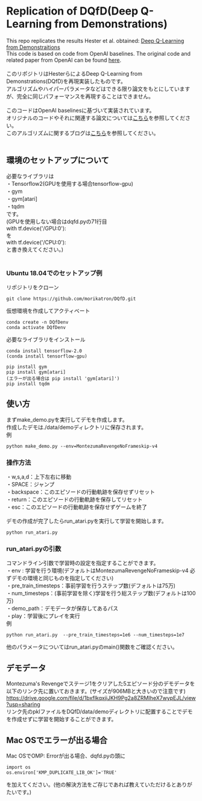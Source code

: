 # Replication of DQfD(Deep Q-Learning from Demonstrations)
This repo replicates the results Hester et al. obtained:
[Deep Q-Learning from Demonstraitions](https://arxiv.org/abs/1704.03732 "Deep Q-Learning from Demonstraitions")  
This code is based on code from OpenAI baselines. The original code and related paper from OpenAI can be found [here](https://github.com/openai/baselines "here").  
<br/>
このリポジトリはHesterらによるDeep Q-Learning from Demonstrations(DQfD)を再現実装したものです。  
アルゴリズムやハイパーパラメータなどはできる限り論文をもとにしていますが、完全に同じパフォーマンスを再現することはできません。  
<br/>
このコードはOpenAI baselinesに基づいて実装されています。  
オリジナルのコードやそれに関連する論文については[こちら](https://github.com/openai/baselines "こちら")を参照してください。  
このアルゴリズムに関するブログは[こちら](https://tech.morikatron.ai/entry/2020/04/15/100000)を参照してください。  
<br/>
## 環境のセットアップについて
必要なライブラリは  
・Tensorflow2(GPUを使用する場合tensorflow-gpu)  
・gym  
・gym[atari]  
・tqdm  
です。  
(GPUを使用しない場合はdqfd.pyの71行目  
with tf.device('/GPU:0'):  
を  
with tf.device('/CPU:0'):  
と書き換えてください。)  
<br/>
### Ubuntu 18.04でのセットアップ例
リポジトリをクローン
```python:
git clone https://github.com/morikatron/DQfD.git
```

仮想環境を作成してアクティベート
```python:
conda create -n DQfDenv
conda activate DQfDenv
```

必要なライブラリをインストール
```python:
conda install tensorflow-2.0
(conda install tensorflow-gpu)

pip install gym
pip install gym[atari]
(エラーが出る場合は pip install 'gym[atari]')
pip install tqdm
```


## 使い方
まずmake_demo.pyを実行してデモを作成します。  
作成したデモは./data/demoディレクトリに保存されます。  
例
```python:
python make_demo.py --env=MontezumaRevengeNoFrameskip-v4
```
### 操作方法  
・w,s,a,d：上下左右に移動  
・SPACE：ジャンプ  
・backspace：このエピソードの行動軌跡を保存せずリセット  
・return：このエピソードの行動軌跡を保存してリセット  
・esc：このエピソードの行動軌跡を保存せずゲームを終了  
<br/>
デモの作成が完了したらrun_atari.pyを実行して学習を開始します。  
```python:
python run_atari.py
```
### run_atari.pyの引数  
コマンドライン引数で学習時の設定を指定することができます。  
・env : 学習を行う環境(デフォルトはMontezumaRevengeNoFrameskip-v4 必ずデモの環境と同じものを指定してください)  
・pre_train_timesteps：事前学習を行うステップ数(デフォルトは75万)  
・num_timesteps：(事前学習を除く)学習を行う総ステップ数(デフォルトは100万)  
・demo_path：デモデータが保存してあるパス  
・play：学習後にプレイを実行  
例
```python:
python run_atari.py  --pre_train_timesteps=1e6 --num_timesteps=1e7 
```
他のパラメータについてはrun_atari.pyのmain()関数をご確認ください。

## デモデータ
Montezuma's Revengeでステージ1をクリアした5エピソード分のデモデータを以下のリンク先に置いておきます。(サイズが906MBと大きいので注意です)  
https://drive.google.com/file/d/1bxfIkqxjiJKH9Pg2a8ZRMIheX7wypEJL/view?usp=sharing  
リンク先のpklファイルをDQfD/data/demoディレクトリに配置することでデモを作成せずに学習を開始することができます。

## Mac OSでエラーが出る場合
Mac OSでOMP: Errorが出る場合、dqfd.pyの頭に  
```python:
import os
os.environ['KMP_DUPLICATE_LIB_OK']='TRUE'
```
を加えてください。(他の解決方法をご存じであれば教えていただけるとありがたいです。)
